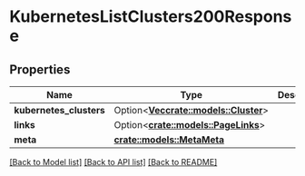 # KubernetesListClusters200Response

## Properties

Name | Type | Description | Notes
------------ | ------------- | ------------- | -------------
**kubernetes_clusters** | Option<[**Vec<crate::models::Cluster>**](cluster.md)> |  | [optional]
**links** | Option<[**crate::models::PageLinks**](page_links.md)> |  | [optional]
**meta** | [**crate::models::MetaMeta**](meta_meta.md) |  | 

[[Back to Model list]](../README.md#documentation-for-models) [[Back to API list]](../README.md#documentation-for-api-endpoints) [[Back to README]](../README.md)


